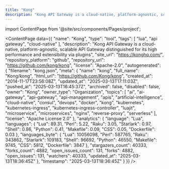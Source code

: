 ```yaml
---
title: "Kong"
description: "Kong API Gateway is a cloud-native, platform-agnostic, scalable API Gateway distinguished for its high performance and extensibility via plugins"
---
```

import ContentPage from '@site/src/components/Pages/project';

<ContentPage
    data={{
  "name": "Kong",
  "type": "tool",
  "tags": [
    "lua",
    "api gateway",
    "cloud-native"
  ],
  "description": "Kong API Gateway is a cloud-native, platform-agnostic, scalable API Gateway distinguished for its high performance and extensibility via plugins",
  "site_url": "https://konghq.com/",
  "repository_platform": "github",
  "repository_url": "https://github.com/kong/kong",
  "license": "Apache-2.0",
  "autogenerated": {
    "filename": "kong.json",
    "meta": {
      "name": "kong",
      "full_name": "Kong/kong",
      "html_url": "https://github.com/Kong/kong",
      "created_at": "2014-11-17T23:56:08Z",
      "updated_at": "2025-03-13T17:11:03Z",
      "pushed_at": "2025-03-13T16:45:37Z",
      "archived": false,
      "disabled": false,
      "owner": "Kong",
      "owner_type": "Organization",
      "topics": [
        "ai",
        "ai-gateway",
        "api-gateway",
        "api-management",
        "apis",
        "artificial-intelligence",
        "cloud-native",
        "consul",
        "devops",
        "docker",
        "kong",
        "kubernetes",
        "kubernetes-ingress",
        "kubernetes-ingress-controller",
        "luajit",
        "microservice",
        "microservices",
        "nginx",
        "reverse-proxy",
        "serverless"
      ],
      "license": "Apache License 2.0"
    },
    "analytics": {
      "language": "Lua",
      "languages": {
        "Lua": 89.31,
        "Perl": 5.22,
        "Raku": 3.05,
        "Starlark": 0.97,
        "Shell": 0.86,
        "Python": 0.41,
        "Makefile": 0.09,
        "CSS": 0.05,
        "Dockerfile": 0.03
      },
      "languages_byte": {
        "Lua": 10056098,
        "Perl": 587765,
        "Raku": 343862,
        "Starlark": 109183,
        "Shell": 96692,
        "Python": 46550,
        "Makefile": 9745,
        "CSS": 5812,
        "Dockerfile": 3847
      },
      "stargazers_count": 40333,
      "forks_count": 4882,
      "open_issues_count": 131,
      "forks": 4882,
      "open_issues": 131,
      "watchers": 40333,
      "updated_at": "2025-03-13T18:36:45Z"
    },
    "timestamp": "2025-03-13T18:36:45Z"
  }
}}
/>
